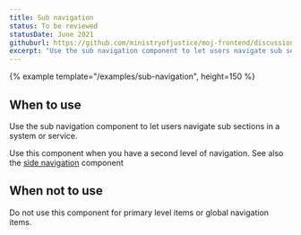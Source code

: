 ```yaml
---
title: Sub navigation
status: To be reviewed
statusDate: June 2021
githuburl: https://github.com/ministryofjustice/moj-frontend/discussions/714
excerpt: "Use the sub navigation component to let users navigate sub sections in a system or service."
---
```


{% example template="/examples/sub-navigation", height=150 %}

## When to use

Use the sub navigation component to let users navigate sub sections in a system or service.

Use this component when you have a second level of navigation. See also the [side navigation](/components/side-navigation/) component

## When not to use

Do not use this component for primary level items or global navigation items.
